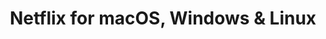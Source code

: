 ---
name: Netflix
url: 'https://netflix.com'
category: Entertainment
title: 'Netflix for macOS, Windows & Linux'
key: netflix

---